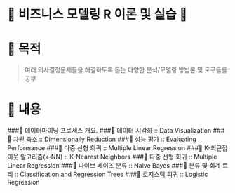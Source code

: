 # 📌 비즈니스 모델링 R 이론 및 실습 📂

# 📌 목적
> 여러 의사결정문제들을 해결하도록 돕는 다양한 분석/모델링 방법론 및 도구들을 공부

# 📌 내용
###📁  데이터마이닝 프로세스 개요.
###📁  데이터 시각화 :: Data Visualization
###📁  차원 축소 :: Dimensionally Reduction
###📁  성능 평가 :: Evaluating Performance
###📁 다중 선형 회귀 :: Multiple Linear Regression
###📁 K-최근접 이웃 알고리즘(k-NN) :: K-Nearest Neighbors
###📁 다중 선형 회귀 :: Multiple Linear Regression
###📁 나이브 베이즈 분류 :: Naive Bayes
###📁 분류 및 회계 트리 :: Classification and Regression Trees
###📁 로지스틱 회귀 :: Logistic Regression

